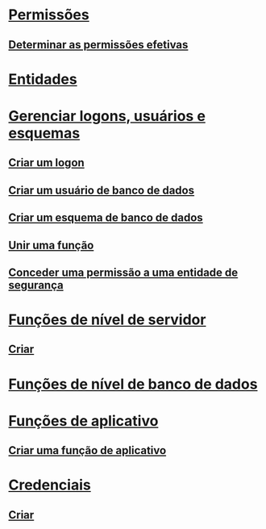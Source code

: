 # [Permissões](getting-started-with-database-engine-permissions.md)  
## [Determinar as permissões efetivas](determining-effective-database-engine-permissions.md)  
# [Entidades](principals-database-engine.md)  
# [Gerenciar logons, usuários e esquemas](managing-logins-users-and-schemas-how-to-topics.md)  
## [Criar um logon](create-a-login.md)  
## [Criar um usuário de banco de dados](create-a-database-user.md)  
## [Criar um esquema de banco de dados](create-a-database-schema.md)  
## [Unir uma função](join-a-role.md)  
## [Conceder uma permissão a uma entidade de segurança](grant-a-permission-to-a-principal.md)  
# [Funções de nível de servidor](server-level-roles.md)  
## [Criar](create-a-server-role.md)  
# [Funções de nível de banco de dados](database-level-roles.md)  
# [Funções de aplicativo](application-roles.md)  
## [Criar uma função de aplicativo](create-an-application-role.md)  
# [Credenciais](credentials-database-engine.md)  
## [Criar](create-a-credential.md)  
